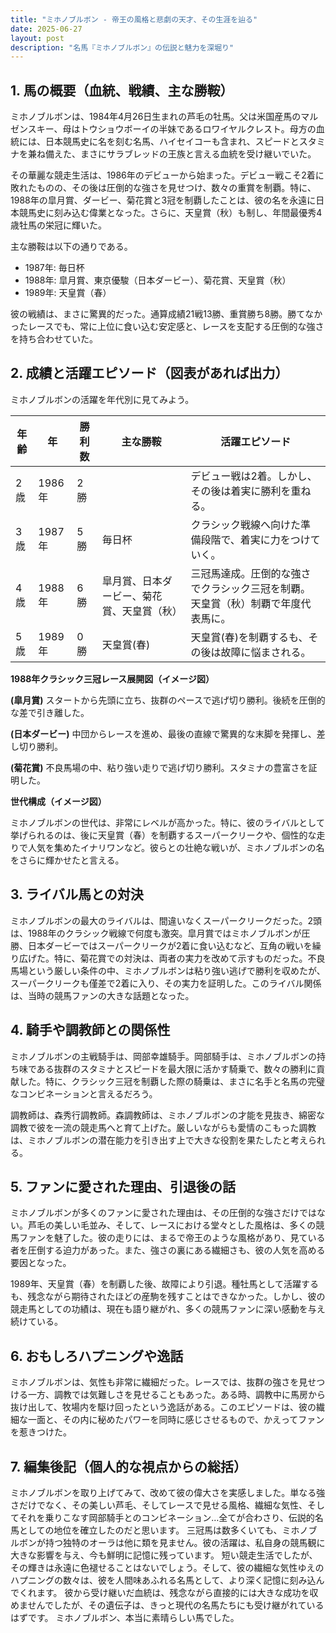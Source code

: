 ```yaml
---
title: "ミホノブルボン - 帝王の風格と悲劇の天才、その生涯を辿る"
date: 2025-06-27
layout: post
description: "名馬『ミホノブルボン』の伝説と魅力を深堀り"
---
```


## 1. 馬の概要（血統、戦績、主な勝鞍）

ミホノブルボンは、1984年4月26日生まれの芦毛の牡馬。父は米国産馬のマルゼンスキー、母はトウショウボーイの半妹であるロワイヤルクレスト。母方の血統には、日本競馬史に名を刻む名馬、ハイセイコーも含まれ、スピードとスタミナを兼ね備えた、まさにサラブレッドの王族と言える血統を受け継いでいた。

その華麗な競走生活は、1986年のデビューから始まった。デビュー戦こそ2着に敗れたものの、その後は圧倒的な強さを見せつけ、数々の重賞を制覇。特に、1988年の皐月賞、ダービー、菊花賞と3冠を制覇したことは、彼の名を永遠に日本競馬史に刻み込む偉業となった。さらに、天皇賞（秋）も制し、年間最優秀4歳牡馬の栄冠に輝いた。

主な勝鞍は以下の通りである。

* 1987年:  毎日杯
* 1988年: 皐月賞、東京優駿（日本ダービー）、菊花賞、天皇賞（秋）
* 1989年:  天皇賞（春）


彼の戦績は、まさに驚異的だった。通算成績21戦13勝、重賞勝ち8勝。勝てなかったレースでも、常に上位に食い込む安定感と、レースを支配する圧倒的な強さを持ち合わせていた。


## 2. 成績と活躍エピソード（図表があれば出力）

ミホノブルボンの活躍を年代別に見てみよう。

| 年齢 | 年 | 勝利数 | 主な勝鞍 | 活躍エピソード |
|---|---|---|---|---|
| 2歳 | 1986年 | 2勝 |  | デビュー戦は2着。しかし、その後は着実に勝利を重ねる。 |
| 3歳 | 1987年 | 5勝 | 毎日杯 |  クラシック戦線へ向けた準備段階で、着実に力をつけていく。 |
| 4歳 | 1988年 | 6勝 | 皐月賞、日本ダービー、菊花賞、天皇賞（秋） | 三冠馬達成。圧倒的な強さでクラシック三冠を制覇。天皇賞（秋）制覇で年度代表馬に。 |
| 5歳 | 1989年 | 0勝 | 天皇賞(春) | 天皇賞(春)を制覇するも、その後は故障に悩まされる。 |


**1988年クラシック三冠レース展開図（イメージ図）**

**(皐月賞)**  スタートから先頭に立ち、抜群のペースで逃げ切り勝利。後続を圧倒的な差で引き離した。

**(日本ダービー)**  中団からレースを進め、最後の直線で驚異的な末脚を発揮し、差し切り勝利。

**(菊花賞)**  不良馬場の中、粘り強い走りで逃げ切り勝利。スタミナの豊富さを証明した。


**世代構成（イメージ図）**

ミホノブルボンの世代は、非常にレベルが高かった。特に、彼のライバルとして挙げられるのは、後に天皇賞（春）を制覇するスーパークリークや、個性的な走りで人気を集めたイナリワンなど。彼らとの壮絶な戦いが、ミホノブルボンの名をさらに輝かせたと言える。


## 3. ライバル馬との対決

ミホノブルボンの最大のライバルは、間違いなくスーパークリークだった。2頭は、1988年のクラシック戦線で何度も激突。皐月賞ではミホノブルボンが圧勝、日本ダービーではスーパークリークが2着に食い込むなど、互角の戦いを繰り広げた。特に、菊花賞での対決は、両者の実力を改めて示すものだった。不良馬場という厳しい条件の中、ミホノブルボンは粘り強い逃げで勝利を収めたが、スーパークリークも僅差で2着に入り、その実力を証明した。このライバル関係は、当時の競馬ファンの大きな話題となった。


## 4. 騎手や調教師との関係性

ミホノブルボンの主戦騎手は、岡部幸雄騎手。岡部騎手は、ミホノブルボンの持ち味である抜群のスタミナとスピードを最大限に活かす騎乗で、数々の勝利に貢献した。特に、クラシック三冠を制覇した際の騎乗は、まさに名手と名馬の完璧なコンビネーションと言えるだろう。

調教師は、森秀行調教師。森調教師は、ミホノブルボンの才能を見抜き、綿密な調教で彼を一流の競走馬へと育て上げた。厳しいながらも愛情のこもった調教は、ミホノブルボンの潜在能力を引き出す上で大きな役割を果たしたと考えられる。


## 5. ファンに愛された理由、引退後の話

ミホノブルボンが多くのファンに愛された理由は、その圧倒的な強さだけではない。芦毛の美しい毛並み、そして、レースにおける堂々とした風格は、多くの競馬ファンを魅了した。彼の走りには、まるで帝王のような風格があり、見ている者を圧倒する迫力があった。また、強さの裏にある繊細さも、彼の人気を高める要因となった。

1989年、天皇賞（春）を制覇した後、故障により引退。種牡馬として活躍するも、残念ながら期待されたほどの産駒を残すことはできなかった。しかし、彼の競走馬としての功績は、現在も語り継がれ、多くの競馬ファンに深い感動を与え続けている。


## 6. おもしろハプニングや逸話

ミホノブルボンは、気性も非常に繊細だった。レースでは、抜群の強さを見せつける一方、調教では気難しさを見せることもあった。ある時、調教中に馬房から抜け出して、牧場内を駆け回ったという逸話がある。このエピソードは、彼の繊細な一面と、その内に秘めたパワーを同時に感じさせるもので、かえってファンを惹きつけた。


## 7. 編集後記（個人的な視点からの総括）

ミホノブルボンを取り上げてみて、改めて彼の偉大さを実感しました。単なる強さだけでなく、その美しい芦毛、そしてレースで見せる風格、繊細な気性、そしてそれを乗りこなす岡部騎手とのコンビネーション…全てが合わさり、伝説的名馬としての地位を確立したのだと思います。  三冠馬は数多くいても、ミホノブルボンが持つ独特のオーラは他に類を見ません。彼の活躍は、私自身の競馬観に大きな影響を与え、今も鮮明に記憶に残っています。  短い競走生活でしたが、その輝きは永遠に色褪せることはないでしょう。そして、彼の繊細な気性ゆえのハプニングの数々は、彼を人間味あふれる名馬として、より深く記憶に刻み込んでくれます。  彼から受け継いだ血統は、残念ながら直接的には大きな成功を収めませんでしたが、その遺伝子は、きっと現代の名馬たちにも受け継がれているはずです。  ミホノブルボン、本当に素晴らしい馬でした。
